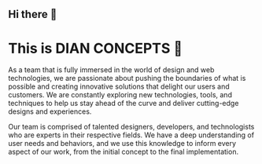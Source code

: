 ## Hi there 👋

# This is DIAN CONCEPTS 🍿
As a team that is fully immersed in the world of design and web technologies, we are passionate about pushing the boundaries of what is possible and creating innovative solutions that delight our users and customers. We are constantly exploring new technologies, tools, and techniques to help us stay ahead of the curve and deliver cutting-edge designs and experiences.

Our team is comprised of talented designers, developers, and technologists who are experts in their respective fields. We have a deep understanding of user needs and behaviors, and we use this knowledge to inform every aspect of our work, from the initial concept to the final implementation.
